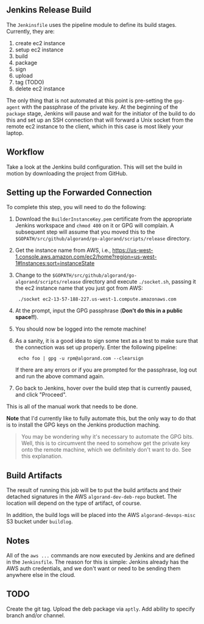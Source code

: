 ## Jenkins Release Build

The `Jenkinsfile` uses the pipeline module to define its build stages.  Currently, they are:

1. create ec2 instance
1. setup ec2 instance
1. build
1. package
1. sign
1. upload
1. tag (TODO)
1. delete ec2 instance

The only thing that is not automated at this point is pre-setting the `gpg-agent` with the passphrase of the private key.  At the beginning of the `package` stage, Jenkins will pause and wait for the initiator of the build to do this and set up an SSH connection that will forward a Unix socket from the remote ec2 instance to the client, which in this case is most likely your laptop.

## Workflow

Take a look at the Jenkins build configuration.  This will set the build in motion by downloading the project from GitHub.

## Setting up the Forwarded Connection

To complete this step, you will need to do the following:

1. Download the `BuilderInstanceKey.pem` certificate from the appropriate Jenkins workspace and `chmod 400` on it or GPG will complain.  A subsequent step will assume that you moved this to the `$GOPATH/src/github/algorand/go-algorand/scripts/release` directory.
1. Get the instance name from AWS, i.e., https://us-west-1.console.aws.amazon.com/ec2/home?region=us-west-1#Instances:sort=instanceState
1. Change to the `$GOPATH/src/github/algorand/go-algorand/scripts/release` directory and execute `./socket.sh`, passing it the ec2 instance name that you just got from AWS:

        ./socket ec2-13-57-188-227.us-west-1.compute.amazonaws.com

1. At the prompt, input the GPG passphrase (**Don't do this in a public space!!**).
1. You should now be logged into the remote machine!
1. As a sanity, it is a good idea to sign some text as a test to make sure that the connection was set up properly.  Enter the following pipeline:

        echo foo | gpg -u rpm@algorand.com --clearsign

    If there are any errors or if you are prompted for the passphrase, log out and run the above command again.

1. Go back to Jenkins, hover over the build step that is currently paused, and click "Proceed".

This is all of the manual work that needs to be done.

**Note** that I'd currently like to fully automate this, but the only way to do that is to install the GPG keys on the Jenkins production maching.

> You may be wondering why it's necessary to automate the GPG bits.  Well, this is to circumvent the need to somehow get the private key onto the remote machine, which we definitely don't want to do.  See this explanation.

## Build Artifacts

The result of running this job will be to put the build artifacts and their detached signatures in the AWS `algorand-dev-deb-repo` bucket.  The location will depend on the type of artifact, of course.

In addition, the build logs will be placed into the AWS `algorand-devops-misc` S3 bucket under `buildlog`.

## Notes

All of the `aws ...` commands are now executed by Jenkins and are defined in the `Jenkinsfile`.  The reason for this is simple:  Jenkins already has the AWS auth credentials, and we don't want or need to be sending them anywhere else in the cloud.

## TODO

Create the git tag.
Upload the deb package via `aptly`.
Add ability to specify branch and/or channel.

